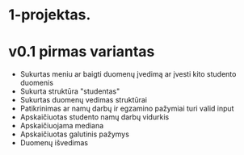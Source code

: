 # 1-projektas.

# v0.1 pirmas variantas

* Sukurtas meniu ar baigti duomenų įvedimą ar įvesti kito studento duomenis
* Sukurta struktūra "studentas"
* Sukurtas duomenų vedimas struktūrai
* Patikrinimas ar namų darbų ir egzamino pažymiai turi valid input
* Apskaičiuotas studento namų darbų vidurkis
* Apskaičiuojama mediana
* Apskaičiuotas galutinis pažymys
* Duomenų išvedimas
